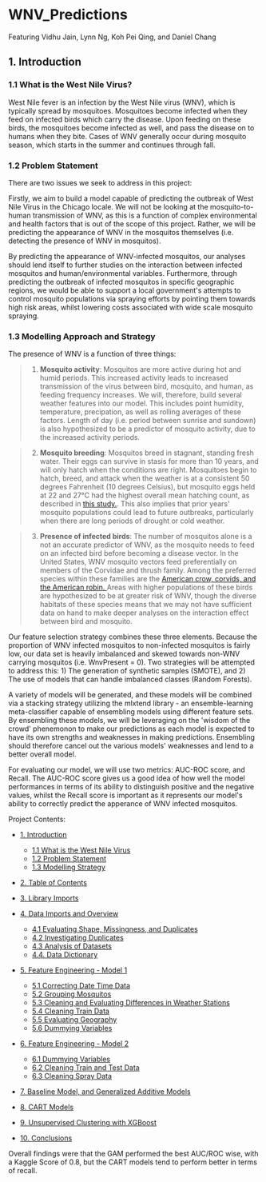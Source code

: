 # WNV_Predictions
Featuring Vidhu Jain, Lynn Ng, Koh Pei Qing, and Daniel Chang

## 1. Introduction 
### 1.1 What is the West Nile Virus?
West Nile fever is an infection by the West Nile virus (WNV), which is typically spread by mosquitoes. Mosquitoes become infected when they feed on infected birds which carry the disease. Upon feeding on these birds, the mosquitoes become infected as well, and pass the disease on to humans when they bite. Cases of WNV generally occur during mosquito season, which starts in the summer and continues through fall.

### 1.2 Problem Statement
There are two issues we seek to address in this project:

Firstly, we aim to build a model capable of predicting the outbreak of West Nile Virus in the Chicago locale. We will not be looking at the mosquito-to-human transmission of WNV, as this is a function of complex environmental and health factors that is out of the scope of this project. Rather, we will be predicting the appearance of WNV in the mosquitos themselves (i.e. detecting the presence of WNV in mosquitos).

By predicting the appearance of WNV-infected mosquitos, our analyses should lend itself to further studies on the interaction between infected mosquitos and human/environmental variables. Furthermore, through predicting the outbreak of infected mosquitos in specific geographic regions, we would be able to support a local government's attempts to control mosquito populations via spraying efforts by pointing them towards high risk areas, whilst lowering costs associated with wide scale mosquito spraying.

### 1.3 Modelling Approach and Strategy
The presence of WNV is a function of three things:
> 1. <b>Mosquito activity</b>: Mosquitos are more active during hot and humid periods. This increased activity leads to increased transmission of the virus between bird, mosquito, and human, as feeding frequency increases. We will, therefore, build several weather features into our model. This includes point humidity, temperature, precipation, as well as rolling averages of these factors. Length of day (i.e. period between sunrise and sundown) is also hypothesized to be a predictor of mosquito activity, due to the increased activity periods.

> 2. <b>Mosquito breeding</b>: Mosquitos breed in stagnant, standing fresh water. Their eggs can survive in stasis for more than 10 years, and will only hatch when the conditions are right. Mosquitoes begin to hatch, breed, and attack when the weather is at a consistent 50 degrees Fahrenheit (10 degrees Celsius), but mosquito eggs held at 22 and 27°C had the highest overall mean hatching count, as described in <a href="https://www.ncbi.nlm.nih.gov/pmc/articles/PMC2705337/">this study.</a>. This also implies that prior years' mosquito populations could lead to future outbreaks, particularly when there are long periods of drought or cold weather.


> 3. <b>Presence of infected birds</b>: The number of mosquitos alone is a not an accurate predictor of WNV, as the mosquito needs to feed on an infected bird before becoming a disease vector. In the United States, WNV mosquito vectors feed preferentially on members of the Corvidae and thrush family. Among the preferred species within these families are the <a href = 'https://www.ncbi.nlm.nih.gov/pmc/articles/PMC1636093'>American crow, corvids, and the American robin. </a> Areas with higher populations of these birds are hypothesized to be at greater risk of WNV, though the diverse habitats of these species means that we may not have sufficient data on hand to make deeper analyses on the interaction effect between bird and mosquito.

Our feature selection strategy combines these three elements.
Because the proportion of WNV infected mosquitos to non-infected mosquitos is fairly low, our data set is heavily imbalanced and skewed towards non-WNV carrying mosquitos (i.e. WnvPresent = 0). Two strategies will be attempted to address this: 1) The generation of synthetic samples (SMOTE), and 2) The use of models that can handle imbalanced classes (Random Forests).

A variety of models will be generated, and these models will be combined via a stacking strategy utilizing the mlxtend library - an ensemble-learning meta-classifier capable of ensembling models using different feature sets. By ensembling these models, we will be leveraging on the 'wisdom of the crowd' phenemonon to make our predictions as each model is expected to have its own strengths and weaknesses in making predictions. Ensembling should therefore cancel out the various models' weaknesses and lend to a better overall model.

For evaluating our model, we will use two metrics: AUC-ROC score, and Recall. The AUC-ROC score gives us a good idea of how well the model performances in terms of its ability to distinguish positive and the negative values, whilst the Recall score is important as it represents our model's ability to correctly predict the apperance of WNV infected mosquitos.



Project Contents:
- <a href='#Introduction'>1. Introduction</a>
    - <a href='#Introduction'>1.1 What is the West Nile Virus</a>
    - <a href='#Introduction'>1.2 Problem Statement</a>
    - <a href='#Introduction'>1.3 Modelling Strategy</a>


- <a href='#Table of Contents'>2. Table of Contents</a>


- <a href='#Data Imports'>3. Library Imports</a>


- <a href='#Data Overview'>4. Data Imports and Overview</a>
    - <a href='#Evaluating Shape'>4.1 Evaluating Shape, Missingness, and Duplicates</a>    
    - <a href='#Investigating Duplicates'>4.2 Investigating Duplicates</a>
    - <a href='#Analysis of Datasets'>4.3 Analysis of Datasets</a>
    - <a href='#Data Dictionary'>4.4. Data Dictionary</a>             
    
  
- <a href='#Model 1'>5. Feature Engineering - Model 1</a>    
    - <a href='#Model 1'>5.1 Correcting Date Time Data</a>  
    - <a href='#Grouping Mosquitos'>5.2 Grouping Mosquitos</a>  
    - <a href='#Diff Weather'>5.3 Cleaning and Evaluating Differences in Weather Stations</a>  
    - <a href='#Clean Train'>5.4 Cleaning Train Data</a>  
    - <a href='#Eval Geog'>5.5 Evaluating Geography</a>  
    - <a href='#Dummy Var'>5.6 Dummying Variables</a>      
    
    
- <a href='#Model 2'>6. Feature Engineering - Model 2</a>
    - <a href='#clean weather 2'>6.1 Dummying Variables</a>   
    - <a href='#clean train 2'>6.2 Cleaning Train and Test Data</a>   
    - <a href='#clean spray 2'>6.3 Cleaning Spray Data</a>   
 
 - <a href='#Model 2'>7. Baseline Model, and Generalized Additive Models</a>
 - <a href='#clean weather 2'>8. CART Models</a>   
 - <a href='#clean train 2'>9. Unsupervised Clustering with XGBoost</a>   
 
 - <a href='#clean spray 2'>10. Conclusions</a>   
  
Overall findings were that the GAM performed the best AUC/ROC wise, with a Kaggle Score of 0.8, but the CART models tend to perform better in terms of recall.
